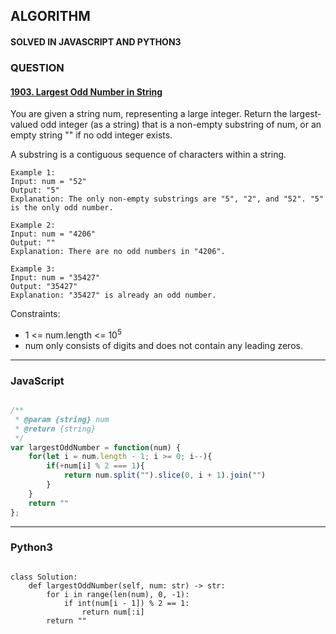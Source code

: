 ## ALGORITHM

#### SOLVED IN JAVASCRIPT AND PYTHON3
### QUESTION

#### [1903. Largest Odd Number in String](https://leetcode.com/problems/largest-odd-number-in-string/)

You are given a string num, representing a large integer. Return the largest-valued odd integer (as a string) that is a non-empty substring of num, or an empty string "" if no odd integer exists.

A substring is a contiguous sequence of characters within a string.


```
Example 1:
Input: num = "52"
Output: "5"
Explanation: The only non-empty substrings are "5", "2", and "52". "5" is the only odd number.

Example 2:
Input: num = "4206"
Output: ""
Explanation: There are no odd numbers in "4206".

Example 3:
Input: num = "35427"
Output: "35427"
Explanation: "35427" is already an odd number.
```

Constraints:

* 1 <= num.length <= 10<sup>5</sup>
* num only consists of digits and does not contain any leading zeros.

-----

### JavaScript

```js

/**
 * @param {string} num
 * @return {string}
 */
var largestOddNumber = function(num) {
    for(let i = num.length - 1; i >= 0; i--){
        if(+num[i] % 2 === 1){
            return num.split("").slice(0, i + 1).join("")
        }
    }
    return ""
};

```

-----

### Python3

```py3

class Solution:
    def largestOddNumber(self, num: str) -> str:
        for i in range(len(num), 0, -1):
            if int(num[i - 1]) % 2 == 1:
                return num[:i]
        return ""
        
```
